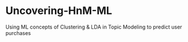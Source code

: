 # Uncovering-HnM-ML
Using ML concepts of Clustering &amp; LDA in Topic Modeling to predict user purchases
